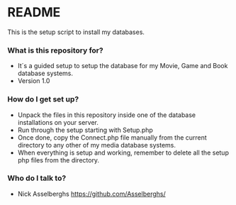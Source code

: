 # README #

This is the setup script to install my databases.

### What is this repository for? ###

* It´s a guided setup to setup the database for my Movie, Game and Book database systems.
* Version 1.0


### How do I get set up? ###

* Unpack the files in this repository inside one of the database installations on your server.
* Run through the setup starting with Setup.php
* Once done, copy the Connect.php file manually from the current directory to any other of my media database systems.
* When everything is setup and working, remember to delete all the setup php files from the directory.

### Who do I talk to? ###

* Nick Asselberghs https://github.com/Asselberghs/
